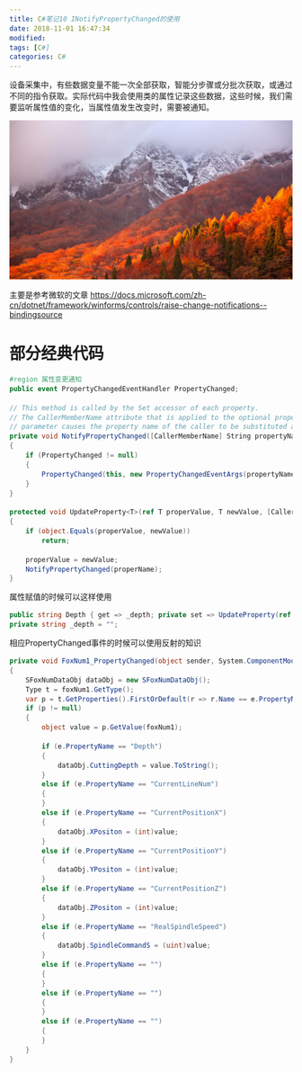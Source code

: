 ```yaml
---
title: C#笔记10 INotifyPropertyChanged的使用
date: 2018-11-01 16:47:34
modified: 
tags: [C#]
categories: C#
---
```


设备采集中，有些数据变量不能一次全部获取，智能分步骤或分批次获取，或通过不同的指令获取。实际代码中我会使用类的属性记录这些数据，这些时候，我们需要监听属性值的变化，当属性值发生改变时，需要被通知。

![示例图片](csharp10/20181101.jpg)

<!--more-->

主要是参考微软的文章 https://docs.microsoft.com/zh-cn/dotnet/framework/winforms/controls/raise-change-notifications--bindingsource

# 部分经典代码
```csharp
#region 属性变更通知
public event PropertyChangedEventHandler PropertyChanged;

// This method is called by the Set accessor of each property.
// The CallerMemberName attribute that is applied to the optional propertyName
// parameter causes the property name of the caller to be substituted as an argument.
private void NotifyPropertyChanged([CallerMemberName] String propertyName = "")
{
    if (PropertyChanged != null)
    {
        PropertyChanged(this, new PropertyChangedEventArgs(propertyName));
    }
}

protected void UpdateProperty<T>(ref T properValue, T newValue, [CallerMemberName] string properName = "")
{
    if (object.Equals(properValue, newValue))
        return;

    properValue = newValue;
    NotifyPropertyChanged(properName);
}
```
属性赋值的时候可以这样使用
```csharp
public string Depth { get => _depth; private set => UpdateProperty(ref _depth, value); }
private string _depth = "";
```
相应PropertyChanged事件的时候可以使用反射的知识
```csharp
private void FoxNum1_PropertyChanged(object sender, System.ComponentModel.PropertyChangedEventArgs e)
{
    SFoxNumDataObj dataObj = new SFoxNumDataObj();
    Type t = foxNum1.GetType();
    var p = t.GetProperties().FirstOrDefault(r => r.Name == e.PropertyName);
    if (p != null)
    {
        object value = p.GetValue(foxNum1);

        if (e.PropertyName == "Depth")
        {
            dataObj.CuttingDepth = value.ToString();
        }
        else if (e.PropertyName == "CurrentLineNum")
        {
        }
        else if (e.PropertyName == "CurrentPositionX")
        {
            dataObj.XPositon = (int)value;
        }
        else if (e.PropertyName == "CurrentPositionY")
        {
            dataObj.YPositon = (int)value;
        }
        else if (e.PropertyName == "CurrentPositionZ")
        {
            dataObj.ZPositon = (int)value;
        }
        else if (e.PropertyName == "RealSpindleSpeed")
        {
            dataObj.SpindleCommandS = (uint)value;
        }
        else if (e.PropertyName == "")
        {
        }
        else if (e.PropertyName == "")
        {
        }
        else if (e.PropertyName == "")
        {
        }
    }
}
```